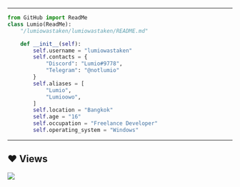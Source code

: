 
-----
```py
from GitHub import ReadMe
class Lumio(ReadMe):
    "/lumiowastaken/lumiowastaken/README.md"

    def __init__(self):
        self.username = "lumiowastaken"
        self.contacts = {
            "Discord": "Lumio#9778",
            "Telegram": "@notlumio"
        }
        self.aliases = [
            "Lumio",
            "Lumioowo",
        ]
        self.location = "Bangkok"
        self.age = "16"
        self.occupation = "Freelance Developer"
        self.operating_system = "Windows"
```
-----

## ❤ Views 
<a href="https://github.com/reallumio/github-profile-views-counter">
    <img src="https://komarev.com/ghpvc/?username=reallumio">
</a>
